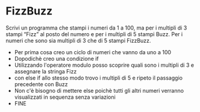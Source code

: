 FizzBuzz
===
Scrivi un programma che stampi i numeri da 1 a 100,
ma per i multipli di 3 stampi “Fizz” al posto del numero e per i multipli di 5 stampi Buzz.
Per i numeri che sono sia multipli di 3 che di 5 stampi FizzBuzz.

- Per prima cosa creo un ciclo di numeri che vanno da uno a 100
- Dopodichè creo una condizione if
- Utilizzando l'operatore modulo posso scoprire quali sono i multipli di 3 e assegnare la stringa Fizz
- con else if allo stesso modo trovo i multipli di 5 e ripeto il passaggio precedente con Buzz
- Non c'è bisogno di mettere else poichè tutti gli altri numeri verranno visualizzati in sequenza senza variazioni
- FINE 